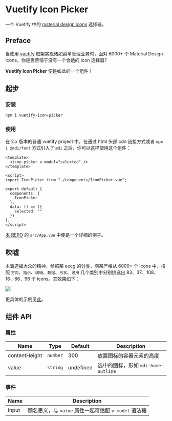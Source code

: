 # Vuetify Icon Picker

一个 Vuetify 中的 [material design icons](https://materialdesignicons.com/) 选择器。

## Preface

当使用 [vuetify](https://vuetifyjs.com/) 框架实现诸如菜单管理业务时，面对 6000+ 个 Material Design Icons，你是否苦恼于没有一个合适的 icon 选择器?

**Vuetify Icon Picker** 便是如此的一个组件！

## 起步

### 安装

```shell
npm i vuetify-icon-picker
```

### 使用

在 2.x 版本的普通 vuetify project 中，在通过 html 头部 cdn 链接方式或者 `npm i @mdi/font` 方式引入了 `mdi` 之后，你可以这样使用这个组件：

```vue
<template>
  <icon-picker v-model="selected" />
</template>

<script>
import IconPicker from "./components/IconPicker.vue";

export default {
  components: {
    IconPicker
  },
  data: () => ({
    selected: ""
  })
};
</script>
```

[本 REPO](https://github.com/taoqingqiu/vuetify-icon-picker) 的 `src/App.vue` 中便是一个详细的例子。

## 吹嘘

本着造福大众的精神，参照某 eecg 的分类，陶某严格从 6000+ 个 icons 中，按照 `方向`、`指示`、`编辑`、`数据`、`形状`、`通用` 几个类别中分别挑选出 83、37、108、16、66、96 个 icons。其效果如下：

![](assets/example.png)

更具体的示例见[此](https://tkzt.github.io/vuetify-icon-picker/)。

## 组件 API

### 属性

| Name          | Type     | Default   | Description                         |
| ------------- | -------- | --------- | ----------------------------------- |
| contentHeight | `number` | 300       | 放置图标的容器元素的高度            |
| value         | `string` | undefined | 选中的图标，形如 `mdi-home-outline` |

### 事件

| Name  | Description                                          |
| ----- | ---------------------------------------------------- |
| input | 顾名思义，与 `value` 属性一起可适配 `v-model` 语法糖 |
